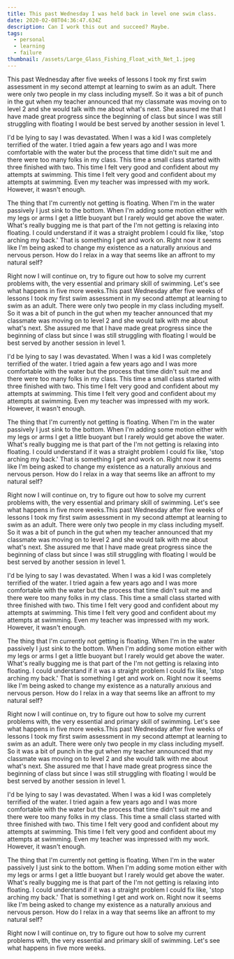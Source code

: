 ```yaml
---
title: This past Wednesday I was held back in level one swim class.
date: 2020-02-08T04:36:47.634Z
description: Can I work this out and succeed? Maybe.
tags:
  - personal
  - learning
  - failure
thumbnail: /assets/Large_Glass_Fishing_Float_with_Net_1.jpeg
---
```

This past Wednesday after five weeks of lessons I took my first swim assessment in my second attempt at learning to swim as an adult. There were only two people in my class including myself. So it was a bit of punch in the gut when my teacher announced that my classmate was moving on to level 2 and she would talk with me about what's next. She assured me that I have made great progress since the beginning of class but since I was still struggling with floating I would be best served by another session in level 1.  
  
I'd be lying to say I was devastated. When I was a kid I was completely terrified of the water. I tried again a few years ago and I was more comfortable with the water but the process that time didn't suit me and there were too many folks in my class. This time a small class started with three finished with two. This time I felt very good and confident about my attempts at swimming. This time I felt very good and confident about my attempts at swimming. Even my teacher was impressed with my work. However, it wasn't enough.  
  
The thing that I'm currently not getting is floating. When I'm in the water passively I just sink to the bottom. When I'm adding some motion either with my legs or arms I get a little buoyant but I rarely would get above the water. What's really bugging me is that part of the I'm not getting is relaxing into floating. I could understand if it was a straight problem I could fix like, 'stop arching my back.' That is something I get and work on. Right now it seems like I'm being asked to change my existence as a naturally anxious and nervous person. How do I relax in a way that seems like an affront to my natural self?  
  
Right now I will continue on, try to figure out how to solve my current problems with, the very essential and primary skill of swimming. Let's see what happens in five more weeks.This past Wednesday after five weeks of lessons I took my first swim assessment in my second attempt at learning to swim as an adult. There were only two people in my class including myself. So it was a bit of punch in the gut when my teacher announced that my classmate was moving on to level 2 and she would talk with me about what's next. She assured me that I have made great progress since the beginning of class but since I was still struggling with floating I would be best served by another session in level 1.  
  
I'd be lying to say I was devastated. When I was a kid I was completely terrified of the water. I tried again a few years ago and I was more comfortable with the water but the process that time didn't suit me and there were too many folks in my class. This time a small class started with three finished with two. This time I felt very good and confident about my attempts at swimming. This time I felt very good and confident about my attempts at swimming. Even my teacher was impressed with my work. However, it wasn't enough.  
  
The thing that I'm currently not getting is floating. When I'm in the water passively I just sink to the bottom. When I'm adding some motion either with my legs or arms I get a little buoyant but I rarely would get above the water. What's really bugging me is that part of the I'm not getting is relaxing into floating. I could understand if it was a straight problem I could fix like, 'stop arching my back.' That is something I get and work on. Right now it seems like I'm being asked to change my existence as a naturally anxious and nervous person. How do I relax in a way that seems like an affront to my natural self?  
  
Right now I will continue on, try to figure out how to solve my current problems with, the very essential and primary skill of swimming. Let's see what happens in five more weeks.This past Wednesday after five weeks of lessons I took my first swim assessment in my second attempt at learning to swim as an adult. There were only two people in my class including myself. So it was a bit of punch in the gut when my teacher announced that my classmate was moving on to level 2 and she would talk with me about what's next. She assured me that I have made great progress since the beginning of class but since I was still struggling with floating I would be best served by another session in level 1.  
  
I'd be lying to say I was devastated. When I was a kid I was completely terrified of the water. I tried again a few years ago and I was more comfortable with the water but the process that time didn't suit me and there were too many folks in my class. This time a small class started with three finished with two. This time I felt very good and confident about my attempts at swimming. This time I felt very good and confident about my attempts at swimming. Even my teacher was impressed with my work. However, it wasn't enough.  
  
The thing that I'm currently not getting is floating. When I'm in the water passively I just sink to the bottom. When I'm adding some motion either with my legs or arms I get a little buoyant but I rarely would get above the water. What's really bugging me is that part of the I'm not getting is relaxing into floating. I could understand if it was a straight problem I could fix like, 'stop arching my back.' That is something I get and work on. Right now it seems like I'm being asked to change my existence as a naturally anxious and nervous person. How do I relax in a way that seems like an affront to my natural self?  
  
Right now I will continue on, try to figure out how to solve my current problems with, the very essential and primary skill of swimming. Let's see what happens in five more weeks.This past Wednesday after five weeks of lessons I took my first swim assessment in my second attempt at learning to swim as an adult. There were only two people in my class including myself. So it was a bit of punch in the gut when my teacher announced that my classmate was moving on to level 2 and she would talk with me about what's next. She assured me that I have made great progress since the beginning of class but since I was still struggling with floating I would be best served by another session in level 1.  
  
I'd be lying to say I was devastated. When I was a kid I was completely terrified of the water. I tried again a few years ago and I was more comfortable with the water but the process that time didn't suit me and there were too many folks in my class. This time a small class started with three finished with two. This time I felt very good and confident about my attempts at swimming. This time I felt very good and confident about my attempts at swimming. Even my teacher was impressed with my work. However, it wasn't enough.  
  
The thing that I'm currently not getting is floating. When I'm in the water passively I just sink to the bottom. When I'm adding some motion either with my legs or arms I get a little buoyant but I rarely would get above the water. What's really bugging me is that part of the I'm not getting is relaxing into floating. I could understand if it was a straight problem I could fix like, 'stop arching my back.' That is something I get and work on. Right now it seems like I'm being asked to change my existence as a naturally anxious and nervous person. How do I relax in a way that seems like an affront to my natural self?  
  
Right now I will continue on, try to figure out how to solve my current problems with, the very essential and primary skill of swimming. Let's see what happens in five more weeks.



